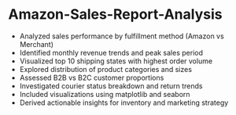 # Amazon-Sales-Report-Analysis
- Analyzed sales performance by fulfillment method (Amazon vs Merchant)
- Identified monthly revenue trends and peak sales period
- Visualized top 10 shipping states with highest order volume
- Explored distribution of product categories and sizes
- Assessed B2B vs B2C customer proportions
- Investigated courier status breakdown and return trends
- Included visualizations using matplotlib and seaborn
- Derived actionable insights for inventory and marketing strategy
